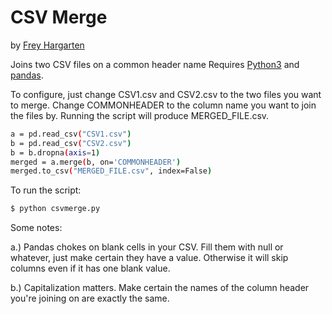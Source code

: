 # CSV Merge

by [Frey Hargarten](http://github.com/jeffhargarten)

Joins two CSV files on a common header name Requires [Python3](https://www.python.org/download/releases/3.0/) and [pandas](https://github.com/pandas-dev/pandas).


To configure, just change CSV1.csv and CSV2.csv to the two files you want to merge. Change COMMONHEADER to the column name you want to join the files by. Running the script will produce MERGED_FILE.csv.


```bash
a = pd.read_csv("CSV1.csv")
b = pd.read_csv("CSV2.csv")
b = b.dropna(axis=1)
merged = a.merge(b, on='COMMONHEADER')
merged.to_csv("MERGED_FILE.csv", index=False)
```


To run the script:

```bash
$ python csvmerge.py    
```


Some notes:

a.) Pandas chokes on blank cells in your CSV. Fill them with null or whatever, just make certain they have a value. Otherwise it will skip columns even if it has one blank value.


b.) Capitalization matters. Make certain the names of the column header you're joining on are exactly the same.